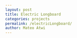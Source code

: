 ```yaml
---
layout: post
title: Electric Longboard
categories: projects
permalink: /electricLongboard/
author: Mateo Atwi
---
```

